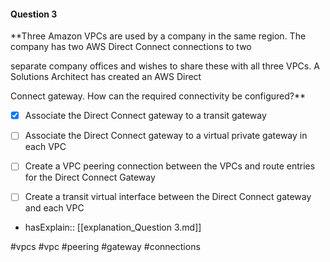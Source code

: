 #### Question  3


**Three Amazon VPCs are used by a company in the same region. The company has two AWS Direct Connect connections to two

separate company offices and wishes to share these with all three VPCs. A Solutions Architect has created an AWS Direct

Connect gateway. How can the required connectivity be configured?**


- [x] Associate the Direct Connect gateway to a transit gateway


- [ ] Associate the Direct Connect gateway to a virtual private gateway in each VPC


- [ ] Create a VPC peering connection between the VPCs and route entries for the Direct Connect Gateway


- [ ] Create a transit virtual interface between the Direct Connect gateway and each VPC



- hasExplain:: [[explanation_Question  3.md]]

#vpcs #vpc #peering #gateway #connections 